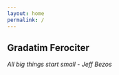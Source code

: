 ```yaml
---
layout: home
permalink: /
---
```


## Gradatim Ferociter

_All big things start small - Jeff Bezos_
